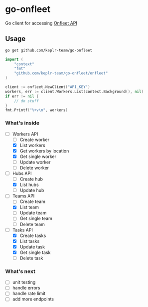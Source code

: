 # go-onfleet

Go client for accessing [Onfleet API](https://docs.onfleet.com/reference)

## Usage

```bash
go get github.com/keplr-team/go-onfleet
```

```go
import (
    "context"
    "fmt"
    "github.com/keplr-team/go-onfleet/onfleet"
)

client := onfleet.NewClient("API_KEY")
workers, err := client.Workers.List(context.Background(), nil)
if err != nil {
    // do stuff
}
fmt.Printf("%+v\n", workers)
```

### What's inside

- [ ] Workers API
  - [ ] Create worker
  - [x] List workers
  - [x] Get workers by location
  - [x] Get single worker
  - [ ] Update worker
  - [ ] Delete worker

- [ ] Hubs API
  - [ ] Create hub
  - [x] List hubs
  - [ ] Update hub

- [ ] Teams API
  - [ ] Create team
  - [x] List team
  - [ ] Update team
  - [ ] Get single team
  - [ ] Delete team

- [ ] Tasks API
  - [x] Create tasks
  - [x] List tasks
  - [x] Update task
  - [x] Get single task
  - [ ] Delete task

### What's next

- [ ] unit testing
- [ ] handle errors
- [ ] handle rate limit
- [ ] add more endpoints
